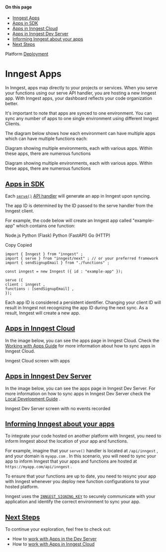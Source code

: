 #### On this page

- [Inngest Apps](\docs\apps#inngest-apps)
- [Apps in SDK](\docs\apps#apps-in-sdk)
- [Apps in Inngest Cloud](\docs\apps#apps-in-inngest-cloud)
- [Apps in Inngest Dev Server](\docs\apps#apps-in-inngest-dev-server)
- [Informing Inngest about your apps](\docs\apps#informing-inngest-about-your-apps)
- [Next Steps](\docs\apps#next-steps)

Platform [Deployment](\docs\platform\deployment)

# Inngest Apps

In Inngest, apps map directly to your projects or services. When you serve your functions using our serve API handler, you are hosting a new Inngest app. With Inngest apps, your dashboard reflects your code organization better.

It's important to note that apps are synced to one environment. You can sync any number of apps to one single environment using different Inngest Clients.

The diagram below shows how each environment can have multiple apps which can have multiple functions each:

Diagram showing multiple environments, each with various apps. Within these apps, there are numerous functions

<!-- image -->

Diagram showing multiple environments, each with various apps. Within these apps, there are numerous functions

<!-- image -->

## [Apps in SDK](\docs\apps#apps-in-sdk)

Each [`serve()`](\docs\learn\serving-inngest-functions) [API handler](\docs\learn\serving-inngest-functions) will generate an app in Inngest upon syncing.

The app ID is determined by the ID passed to the serve handler from the Inngest client.

For example, the code below will create an Inngest app called "example-app" which contains one function:

Node.js Python (Flask) Python (FastAPI) Go (HTTP)

Copy Copied

```
import { Inngest } from "inngest" ;
import { serve } from "inngest/next" ; // or your preferred framework
import { sendSignupEmail } from "./functions" ;

const inngest = new Inngest ({ id : "example-app" });

serve ({
client : inngest ,
functions : [sendSignupEmail] ,
});
```

Each app ID is considered a persistent identifier. Changing your client ID will result in Inngest not recognizing the app ID during the next sync. As a result, Inngest will create a new app.

## [Apps in Inngest Cloud](\docs\apps#apps-in-inngest-cloud)

In the image below, you can see the apps page in Inngest Cloud. Check the [Working with Apps Guide](\docs\apps\cloud) for more information about how to sync apps in Inngest Cloud.

Inngest Cloud screen with apps

<!-- image -->

## [Apps in Inngest Dev Server](\docs\apps#apps-in-inngest-dev-server)

In the image below, you can see the apps page in Inngest Dev Server. For more information on how to sync apps in Inngest Dev Server check the [Local Development Guide](\docs\local-development#connecting-apps-to-the-dev-server) .

Inngest Dev Server screen with no events recorded

<!-- image -->

## [Informing Inngest about your apps](\docs\apps#informing-inngest-about-your-apps)

To integrate your code hosted on another platform with Inngest, you need to inform Inngest about the location of your app and functions.

For example, imagine that your `serve()` handler is located at `/api/inngest` , and your domain is `myapp.com` . In this scenario, you will need to sync your app to inform Inngest that your apps and functions are hosted at `https://myapp.com/api/inngest` .

To ensure that your functions are up to date, you need to resync your app with Inngest whenever you deploy new function configurations to your hosted platform.

Inngest uses the [`INNGEST_SIGNING_KEY`](\docs\platform\signing-keys?ref=deploy) to securely communicate with your application and identify the correct environment to sync your app.

## [Next Steps](\docs\apps#next-steps)

To continue your exploration, feel free to check out:

- How to [work with Apps in the Dev Server](\docs\local-development#connecting-apps-to-the-dev-server)
- How to [work with Apps in Inngest Cloud](\docs\apps\cloud)